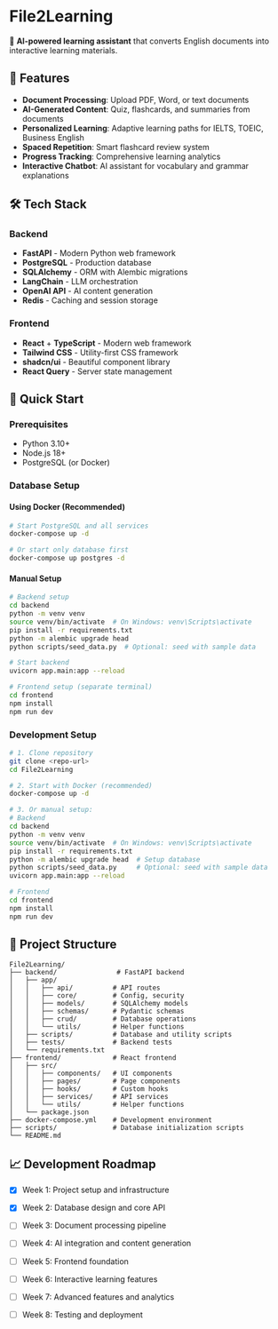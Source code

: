 # File2Learning
🎯 **AI-powered learning assistant** that converts English documents into interactive learning materials.

## 🚀 Features

- **Document Processing**: Upload PDF, Word, or text documents
- **AI-Generated Content**: Quiz, flashcards, and summaries from documents
- **Personalized Learning**: Adaptive learning paths for IELTS, TOEIC, Business English
- **Spaced Repetition**: Smart flashcard review system
- **Progress Tracking**: Comprehensive learning analytics
- **Interactive Chatbot**: AI assistant for vocabulary and grammar explanations

## 🛠 Tech Stack

### Backend
- **FastAPI** - Modern Python web framework
- **PostgreSQL** - Production database
- **SQLAlchemy** - ORM with Alembic migrations
- **LangChain** - LLM orchestration
- **OpenAI API** - AI content generation
- **Redis** - Caching and session storage

### Frontend
- **React** + **TypeScript** - Modern web framework
- **Tailwind CSS** - Utility-first CSS framework
- **shadcn/ui** - Beautiful component library
- **React Query** - Server state management

## 🚀 Quick Start

### Prerequisites
- Python 3.10+
- Node.js 18+
- PostgreSQL (or Docker)

### Database Setup

#### Using Docker (Recommended)
```bash
# Start PostgreSQL and all services
docker-compose up -d

# Or start only database first
docker-compose up postgres -d
```

#### Manual Setup
```bash
# Backend setup
cd backend
python -m venv venv
source venv/bin/activate  # On Windows: venv\Scripts\activate
pip install -r requirements.txt
python -m alembic upgrade head
python scripts/seed_data.py  # Optional: seed with sample data

# Start backend
uvicorn app.main:app --reload

# Frontend setup (separate terminal)
cd frontend
npm install
npm run dev
```

### Development Setup

```bash
# 1. Clone repository
git clone <repo-url>
cd File2Learning

# 2. Start with Docker (recommended)
docker-compose up -d

# 3. Or manual setup:
# Backend
cd backend
python -m venv venv
source venv/bin/activate  # On Windows: venv\Scripts\activate
pip install -r requirements.txt
python -m alembic upgrade head  # Setup database
python scripts/seed_data.py     # Optional: seed with sample data
uvicorn app.main:app --reload

# Frontend
cd frontend
npm install
npm run dev
```

## 📁 Project Structure

```
File2Learning/
├── backend/               # FastAPI backend
│   ├── app/
│   │   ├── api/          # API routes
│   │   ├── core/         # Config, security
│   │   ├── models/       # SQLAlchemy models
│   │   ├── schemas/      # Pydantic schemas
│   │   ├── crud/         # Database operations
│   │   └── utils/        # Helper functions
│   ├── scripts/          # Database and utility scripts
│   ├── tests/            # Backend tests
│   └── requirements.txt
├── frontend/             # React frontend
│   ├── src/
│   │   ├── components/   # UI components
│   │   ├── pages/        # Page components
│   │   ├── hooks/        # Custom hooks
│   │   ├── services/     # API services
│   │   └── utils/        # Helper functions
│   └── package.json
├── docker-compose.yml    # Development environment
├── scripts/              # Database initialization scripts
└── README.md
```

## 📈 Development Roadmap

- [x] Week 1: Project setup and infrastructure
- [x] Week 2: Database design and core API
- [ ] Week 3: Document processing pipeline
- [ ] Week 4: AI integration and content generation
- [ ] Week 5: Frontend foundation
- [ ] Week 6: Interactive learning features
- [ ] Week 7: Advanced features and analytics
- [ ] Week 8: Testing and deployment


